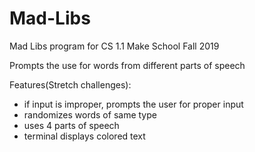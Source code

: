 # Mad-Libs

Mad Libs program for CS 1.1 Make School Fall 2019

Prompts the use for words from different parts of speech

Features(Stretch challenges):
- if input is improper, prompts the user for proper input
- randomizes words of same type
- uses 4 parts of speech
- terminal displays colored text

